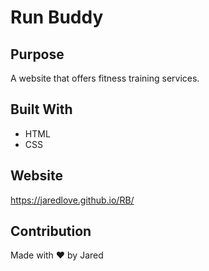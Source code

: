 # Run Buddy

## Purpose
A website that offers fitness training services.

## Built With
* HTML
* CSS


## Website
https://jaredlove.github.io/RB/


## Contribution
Made with ❤️ by Jared